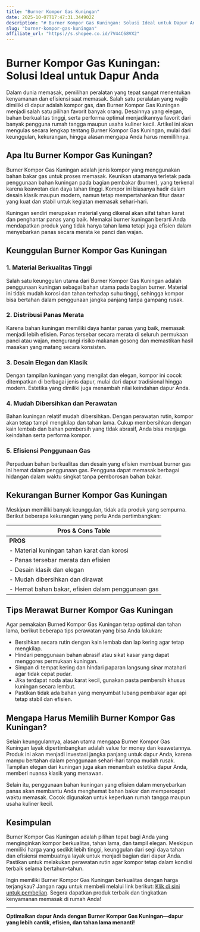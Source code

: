 ```yaml
---
title: "Burner Kompor Gas Kuningan"
date: 2025-10-07T17:47:31.344902Z
description: "# Burner Kompor Gas Kuningan: Solusi Ideal untuk Dapur Anda..."
slug: "burner-kompor-gas-kuningan"
affiliate_url: "https://s.shopee.co.id/7V44C68VX2"
---
```

# Burner Kompor Gas Kuningan: Solusi Ideal untuk Dapur Anda

Dalam dunia memasak, pemilihan peralatan yang tepat sangat menentukan kenyamanan dan efisiensi saat memasak. Salah satu peralatan yang wajib dimiliki di dapur adalah kompor gas, dan Burner Kompor Gas Kuningan menjadi salah satu pilihan favorit banyak orang. Desainnya yang elegan, bahan berkualitas tinggi, serta performa optimal menjadikannya favorit dari banyak pengguna rumah tangga maupun usaha kuliner kecil. Artikel ini akan mengulas secara lengkap tentang Burner Kompor Gas Kuningan, mulai dari keunggulan, kekurangan, hingga alasan mengapa Anda harus memillihnya.

## Apa Itu Burner Kompor Gas Kuningan?

Burner Kompor Gas Kuningan adalah jenis kompor yang menggunakan bahan bakar gas untuk proses memasak. Keunikan utamanya terletak pada penggunaan bahan kuningan pada bagian pembakar (burner), yang terkenal karena keawetan dan daya tahan tinggi. Kompor ini biasanya hadir dalam desain klasik maupun modern, namun tetap mempertahankan fitur dasar yang kuat dan stabil untuk kegiatan memasak sehari-hari.

Kuningan sendiri merupakan material yang dikenal akan sifat tahan karat dan penghantar panas yang baik. Memakai burner kuningan berarti Anda mendapatkan produk yang tidak hanya tahan lama tetapi juga efisien dalam menyebarkan panas secara merata ke panci dan wajan.

## Keunggulan Burner Kompor Gas Kuningan

### 1. Material Berkualitas Tinggi

Salah satu keunggulan utama dari Burner Kompor Gas Kuningan adalah penggunaan kuningan sebagai bahan utama pada bagian burner. Material ini tidak mudah korosi dan tahan terhadap suhu tinggi, sehingga kompor bisa bertahan dalam penggunaan jangka panjang tanpa gampang rusak.

### 2. Distribusi Panas Merata

Karena bahan kuningan memiliki daya hantar panas yang baik, memasak menjadi lebih efisien. Panas tersebar secara merata di seluruh permukaan panci atau wajan, mengurangi risiko makanan gosong dan memastikan hasil masakan yang matang secara konsisten.

### 3. Desain Elegan dan Klasik

Dengan tampilan kuningan yang mengilat dan elegan, kompor ini cocok ditempatkan di berbagai jenis dapur, mulai dari dapur tradisional hingga modern. Estetika yang dimiliki juga menambah nilai keindahan dapur Anda.

### 4. Mudah Dibersihkan dan Perawatan

Bahan kuningan relatif mudah dibersihkan. Dengan perawatan rutin, kompor akan tetap tampil mengkilap dan tahan lama. Cukup membersihkan dengan kain lembab dan bahan pembersih yang tidak abrasif, Anda bisa menjaga keindahan serta performa kompor.

### 5. Efisiensi Penggunaan Gas

Perpaduan bahan berkualitas dan desain yang efisien membuat burner gas ini hemat dalam penggunaan gas. Pengguna dapat memasak berbagai hidangan dalam waktu singkat tanpa pemborosan bahan bakar.

## Kekurangan Burner Kompor Gas Kuningan

Meskipun memiliki banyak keunggulan, tidak ada produk yang sempurna. Berikut beberapa kekurangan yang perlu Anda pertimbangkan:

| **Pros & Cons Table**                                               |
|----------------------------------------------------------------------|
| **PROS**                                                            | **CONS**                                               |
| - Material kuningan tahan karat dan korosi                           | - Harga sedikit lebih tinggi dibandingkan bahan lain   |
| - Panas tersebar merata dan efisien                                   | - Memerlukan perawatan rutin agar tetap mengkilap     |
| - Desain klasik dan elegan                                           | - Rentan terhadap goresan jika dibersihkan secara kasar |
| - Mudah dibersihkan dan dirawat                                       | - Tidak cocok untuk penggunaan berat atau industri   |
| - Hemat bahan bakar, efisien dalam penggunaan gas                     |                                                        |

## Tips Merawat Burner Kompor Gas Kuningan

Agar pemakaian Burned Kompor Gas Kuningan tetap optimal dan tahan lama, berikut beberapa tips perawatan yang bisa Anda lakukan:

- Bersihkan secara rutin dengan kain lembab dan lap kering agar tetap mengkilap.
- Hindari penggunaan bahan abrasif atau sikat kasar yang dapat menggores permukaan kuningan.
- Simpan di tempat kering dan hindari paparan langsung sinar matahari agar tidak cepat pudar.
- Jika terdapat noda atau karat kecil, gunakan pasta pembersih khusus kuningan secara lembut.
- Pastikan tidak ada bahan yang menyumbat lubang pembakar agar api tetap stabil dan efisien.

## Mengapa Harus Memilih Burner Kompor Gas Kuningan?

Selain keunggulannya, alasan utama mengapa Burner Kompor Gas Kuningan layak dipertimbangkan adalah value for money dan keawetannya. Produk ini akan menjadi investasi jangka panjang untuk dapur Anda, karena mampu bertahan dalam penggunaan sehari-hari tanpa mudah rusak. Tampilan elegan dari kuningan juga akan menambah estetika dapur Anda, memberi nuansa klasik yang menawan.

Selain itu, penggunaan bahan kuningan yang efisien dalam menyebarkan panas akan membantu Anda menghemat bahan bakar dan mempercepat waktu memasak. Cocok digunakan untuk keperluan rumah tangga maupun usaha kuliner kecil.

## Kesimpulan

Burner Kompor Gas Kuningan adalah pilihan tepat bagi Anda yang menginginkan kompor berkualitas, tahan lama, dan tampil elegan. Meskipun memiliki harga yang sedikit lebih tinggi, keunggulan dari segi daya tahan dan efisiensi membuatnya layak untuk menjadi bagian dari dapur Anda. Pastikan untuk melakukan perawatan rutin agar kompor tetap dalam kondisi terbaik selama bertahun-tahun.

Ingin memiliki Burner Kompor Gas Kuningan berkualitas dengan harga terjangkau? Jangan ragu untuk membeli melalui link berikut: [Klik di sini untuk pembelian](https://s.shopee.co.id/7V44C68VX2). Segera dapatkan produk terbaik dan tingkatkan kenyamanan memasak di rumah Anda!

---

**Optimalkan dapur Anda dengan Burner Kompor Gas Kuningan—dapur yang lebih cantik, efisien, dan tahan lama menanti!**